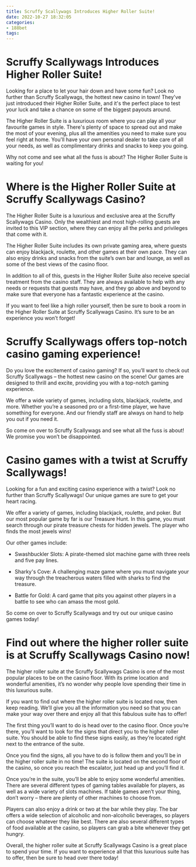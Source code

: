 ```yaml
---
title: Scruffy Scallywags Introduces Higher Roller Suite!
date: 2022-10-27 18:32:05
categories:
- 188bet
tags:
---
```



#  Scruffy Scallywags Introduces Higher Roller Suite!

Looking for a place to let your hair down and have some fun? Look no further than Scruffy Scallywags, the hottest new casino in town! They've just introduced their Higher Roller Suite, and it's the perfect place to test your luck and take a chance on some of the biggest payouts around.

The Higher Roller Suite is a luxurious room where you can play all your favourite games in style. There's plenty of space to spread out and make the most of your evening, plus all the amenities you need to make sure you feel right at home. You'll have your own personal dealer to take care of all your needs, as well as complimentary drinks and snacks to keep you going.

Why not come and see what all the fuss is about? The Higher Roller Suite is waiting for you!

#  Where is the Higher Roller Suite at Scruffy Scallywags Casino?

The Higher Roller Suite is a luxurious and exclusive area at the Scruffy Scallywags Casino. Only the wealthiest and most high-rolling guests are invited to this VIP section, where they can enjoy all the perks and privileges that come with it.

The Higher Roller Suite includes its own private gaming area, where guests can enjoy blackjack, roulette, and other games at their own pace. They can also enjoy drinks and snacks from the suite’s own bar and lounge, as well as some of the best views of the casino floor.

In addition to all of this, guests in the Higher Roller Suite also receive special treatment from the casino staff. They are always available to help with any needs or requests that guests may have, and they go above and beyond to make sure that everyone has a fantastic experience at the casino.

If you want to feel like a high roller yourself, then be sure to book a room in the Higher Roller Suite at Scruffy Scallywags Casino. It’s sure to be an experience you won’t forget!

#  Scruffy Scallywags offers top-notch casino gaming experience!

Do you love the excitement of casino gaming? If so, you’ll want to check out Scruffy Scallywags – the hottest new casino on the scene! Our games are designed to thrill and excite, providing you with a top-notch gaming experience.

We offer a wide variety of games, including slots, blackjack, roulette, and more. Whether you’re a seasoned pro or a first-time player, we have something for everyone. And our friendly staff are always on hand to help you out if you need it.

So come on over to Scruffy Scallywags and see what all the fuss is about! We promise you won’t be disappointed.

#  Casino games with a twist at Scruffy Scallywags!

Looking for a fun and exciting casino experience with a twist? Look no further than Scruffy Scallywags! Our unique games are sure to get your heart racing.

We offer a variety of games, including blackjack, roulette, and poker. But our most popular game by far is our Treasure Hunt. In this game, you must search through our pirate treasure chests for hidden jewels. The player who finds the most jewels wins!

Our other games include:

- Swashbuckler Slots: A pirate-themed slot machine game with three reels and five pay lines.

- Sharky's Cove: A challenging maze game where you must navigate your way through the treacherous waters filled with sharks to find the treasure.

- Battle for Gold: A card game that pits you against other players in a battle to see who can amass the most gold.

So come on over to Scruffy Scallywags and try out our unique casino games today!

#  Find out where the higher roller suite is at Scruffy Scallywags Casino now!

The higher roller suite at the Scruffy Scallywags Casino is one of the most popular places to be on the casino floor. With its prime location and wonderful amenities, it’s no wonder why people love spending their time in this luxurious suite.

If you want to find out where the higher roller suite is located now, then keep reading. We’ll give you all the information you need so that you can make your way over there and enjoy all that this fabulous suite has to offer!

The first thing you’ll want to do is head over to the casino floor. Once you’re there, you’ll want to look for the signs that direct you to the higher roller suite. You should be able to find these signs easily, as they’re located right next to the entrance of the suite.

Once you find the signs, all you have to do is follow them and you’ll be in the higher roller suite in no time! The suite is located on the second floor of the casino, so once you reach the escalator, just head up and you’ll find it.

Once you’re in the suite, you’ll be able to enjoy some wonderful amenities. There are several different types of gaming tables available for players, as well as a wide variety of slots machines. If table games aren’t your thing, don’t worry – there are plenty of other machines to choose from.

Players can also enjoy a drink or two at the bar while they play. The bar offers a wide selection of alcoholic and non-alcoholic beverages, so players can choose whatever they like best. There are also several different types of food available at the casino, so players can grab a bite whenever they get hungry.

Overall, the higher roller suite at Scruffy Scallywags Casino is a great place to spend your time. If you want to experience all that this luxurious suite has to offer, then be sure to head over there today!